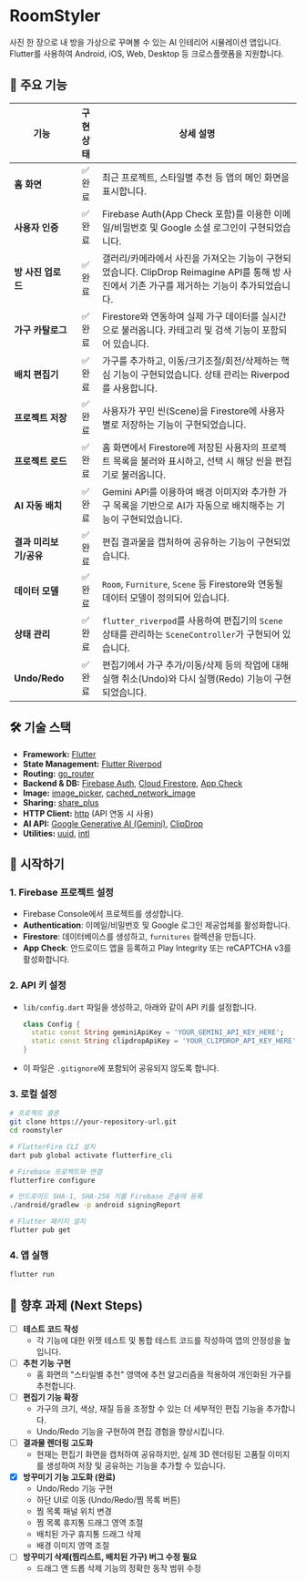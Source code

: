 # RoomStyler

사진 한 장으로 내 방을 가상으로 꾸며볼 수 있는 AI 인테리어 시뮬레이션 앱입니다. Flutter를 사용하여 Android, iOS, Web, Desktop 등 크로스플랫폼을 지원합니다.

## 📸 주요 기능

| 기능 | 구현 상태 | 상세 설명 |
| --- | :---: | --- |
| **홈 화면** | ✅ 완료 | 최근 프로젝트, 스타일별 추천 등 앱의 메인 화면을 표시합니다. |
| **사용자 인증** | ✅ 완료 | Firebase Auth(App Check 포함)를 이용한 이메일/비밀번호 및 Google 소셜 로그인이 구현되었습니다. |
| **방 사진 업로드** | ✅ 완료 | 갤러리/카메라에서 사진을 가져오는 기능이 구현되었습니다. ClipDrop Reimagine API를 통해 방 사진에서 기존 가구를 제거하는 기능이 추가되었습니다. |
| **가구 카탈로그** | ✅ 완료 | Firestore와 연동하여 실제 가구 데이터를 실시간으로 불러옵니다. 카테고리 및 검색 기능이 포함되어 있습니다. |
| **배치 편집기** | ✅ 완료 | 가구를 추가하고, 이동/크기조절/회전/삭제하는 핵심 기능이 구현되었습니다. 상태 관리는 Riverpod를 사용합니다. |
| **프로젝트 저장**| ✅ 완료 | 사용자가 꾸민 씬(Scene)을 Firestore에 사용자별로 저장하는 기능이 구현되었습니다. |
| **프로젝트 로드**| ✅ 완료 | 홈 화면에서 Firestore에 저장된 사용자의 프로젝트 목록을 불러와 표시하고, 선택 시 해당 씬을 편집기로 불러옵니다. |
| **AI 자동 배치** | ✅ 완료 | Gemini API를 이용하여 배경 이미지와 추가한 가구 목록을 기반으로 AI가 자동으로 배치해주는 기능이 구현되었습니다. |
| **결과 미리보기/공유**| ✅ 완료 | 편집 결과물을 캡처하여 공유하는 기능이 구현되었습니다. |
| **데이터 모델** | ✅ 완료 | `Room`, `Furniture`, `Scene` 등 Firestore와 연동될 데이터 모델이 정의되어 있습니다. |
| **상태 관리** | ✅ 완료 | `flutter_riverpod`를 사용하여 편집기의 `Scene` 상태를 관리하는 `SceneController`가 구현되어 있습니다. |
| **Undo/Redo** | ✅ 완료 | 편집기에서 가구 추가/이동/삭제 등의 작업에 대해 실행 취소(Undo)와 다시 실행(Redo) 기능이 구현되었습니다. |

## 🛠️ 기술 스택

- **Framework:** [Flutter](https://flutter.dev)
- **State Management:** [Flutter Riverpod](https://riverpod.dev/)
- **Routing:** [go_router](https://pub.dev/packages/go_router)
- **Backend & DB:** [Firebase Auth](https://firebase.google.com/products/auth), [Cloud Firestore](https://firebase.google.com/products/firestore), [App Check](https://firebase.google.com/products/app-check)
- **Image:** [image_picker](https://pub.dev/packages/image_picker), [cached_network_image](https://pub.dev/packages/cached_network_image)
- **Sharing:** [share_plus](https://pub.dev/packages/share_plus)
- **HTTP Client:** [http](https://pub.dev/packages/http) (API 연동 시 사용)
- **AI API:** [Google Generative AI (Gemini)](https://pub.dev/packages/google_generative_ai), [ClipDrop](https://clipdrop.co/)
- **Utilities:** [uuid](https://pub.dev/packages/uuid), [intl](https://pub.dev/packages/intl)

## 🚀 시작하기

### 1. Firebase 프로젝트 설정
- Firebase Console에서 프로젝트를 생성합니다.
- **Authentication**: 이메일/비밀번호 및 Google 로그인 제공업체를 활성화합니다.
- **Firestore**: 데이터베이스를 생성하고, `furnitures` 컬렉션을 만듭니다.
- **App Check**: 안드로이드 앱을 등록하고 Play Integrity 또는 reCAPTCHA v3를 활성화합니다.

### 2. API 키 설정
- `lib/config.dart` 파일을 생성하고, 아래와 같이 API 키를 설정합니다.
    ```dart
    class Config {
      static const String geminiApiKey = 'YOUR_GEMINI_API_KEY_HERE';
      static const String clipdropApiKey = 'YOUR_CLIPDROP_API_KEY_HERE';
    }
    ```
- 이 파일은 `.gitignore`에 포함되어 공유되지 않도록 합니다.

### 3. 로컬 설정

```bash
# 프로젝트 클론
git clone https://your-repository-url.git
cd roomstyler

# FlutterFire CLI 설치
dart pub global activate flutterfire_cli

# Firebase 프로젝트와 연결
flutterfire configure

# 안드로이드 SHA-1, SHA-256 키를 Firebase 콘솔에 등록
./android/gradlew -p android signingReport

# Flutter 패키지 설치
flutter pub get
```

### 4. 앱 실행
```bash
flutter run
```

## 📝 향후 과제 (Next Steps)

- [ ] **테스트 코드 작성**
  - 각 기능에 대한 위젯 테스트 및 통합 테스트 코드를 작성하여 앱의 안정성을 높입니다.
- [ ] **추천 기능 구현**
  - 홈 화면의 "스타일별 추천" 영역에 추천 알고리즘을 적용하여 개인화된 가구를 추천합니다.
- [ ] **편집기 기능 확장**
  - 가구의 크기, 색상, 재질 등을 조정할 수 있는 더 세부적인 편집 기능을 추가합니다.
  - Undo/Redo 기능을 구현하여 편집 경험을 향상시킵니다.
- [ ] **결과물 렌더링 고도화**
  - 현재는 편집기 화면을 캡처하여 공유하지만, 실제 3D 렌더링된 고품질 이미지를 생성하여 저장 및 공유하는 기능을 추가할 수 있습니다.
- [x] **방꾸미기 기능 고도화 (완료)**
  - Undo/Redo 기능 구현
  - 하단 UI로 이동 (Undo/Redo/찜 목록 버튼)
  - 찜 목록 패널 위치 변경
  - 찜 목록 휴지통 드래그 영역 조절
  - 배치된 가구 휴지통 드래그 삭제
  - 배경 이미지 영역 조절
- [ ] **방꾸미기 삭제(찜리스트, 배치된 가구) 버그 수정 필요**
  - 드래그 앤 드롭 삭제 기능의 정확한 동작 범위 수정